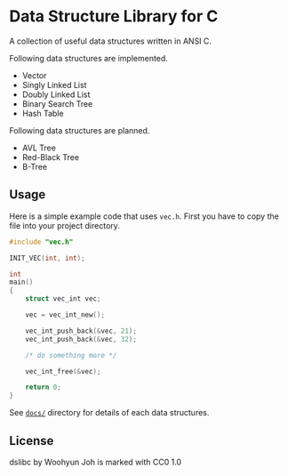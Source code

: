 Data Structure Library for C
============================

A collection of useful data structures written in ANSI C.  

Following data structures are implemented.
* Vector
* Singly Linked List
* Doubly Linked List
* Binary Search Tree
* Hash Table

Following data structures are planned.
* AVL Tree
* Red-Black Tree
* B-Tree

Usage
-----

Here is a simple example code that uses `vec.h`.
First you have to copy the file into your project directory.

```c
#include "vec.h"

INIT_VEC(int, int);

int
main()
{
	struct vec_int vec;

	vec = vec_int_new();

	vec_int_push_back(&vec, 21);
	vec_int_push_back(&vec, 32);

	/* do something more */

	vec_int_free(&vec);

	return 0;
}
```

See [`docs/`](docs/) directory for details of each data structures.

License
-------

dslibc by Woohyun Joh is marked with CC0 1.0
